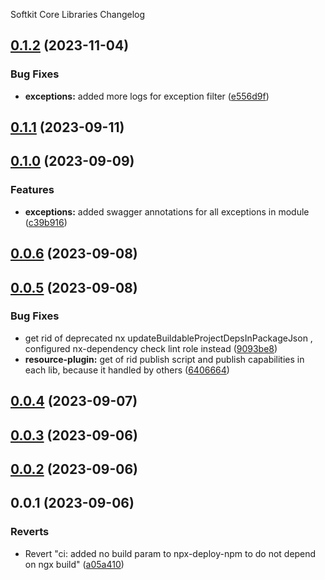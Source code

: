 Softkit Core Libraries Changelog
## [0.1.2](https://github.com/saas-buildkit/saas-buildkit-core/compare/exceptions-0.1.1...exceptions-0.1.2) (2023-11-04)


### Bug Fixes

* **exceptions:** added more logs for exception filter ([e556d9f](https://github.com/saas-buildkit/saas-buildkit-core/commit/e556d9fe3a49a581b8d6350f9126fbdd70d5a6c6))

## [0.1.1](https://github.com/saas-buildkit/saas-buildkit-core/compare/exceptions-0.1.0...exceptions-0.1.1) (2023-09-11)

## [0.1.0](https://github.com/saas-buildkit/saas-buildkit-core/compare/exceptions-0.0.6...exceptions-0.1.0) (2023-09-09)


### Features

* **exceptions:** added swagger annotations for all exceptions in module ([c39b916](https://github.com/saas-buildkit/saas-buildkit-core/commit/c39b9160b7606d4c66dcb53fbb2b00beaa472959))

## [0.0.6](https://github.com/saas-buildkit/saas-buildkit-core/compare/exceptions-0.0.5...exceptions-0.0.6) (2023-09-08)

## [0.0.5](https://github.com/saas-buildkit/saas-buildkit-core/compare/exceptions-0.0.4...exceptions-0.0.5) (2023-09-08)


### Bug Fixes

* get rid of deprecated nx updateBuildableProjectDepsInPackageJson , configured nx-dependency check lint role instead ([9093be8](https://github.com/saas-buildkit/saas-buildkit-core/commit/9093be892fd5f71629a6c22388e12432dacefdec))
* **resource-plugin:** get of rid publish script and publish capabilities in each lib, because it handled by others ([6406664](https://github.com/saas-buildkit/saas-buildkit-core/commit/64066640d13cfc6bf4e16055349265015d7bcd12))

## [0.0.4](https://github.com/saas-buildkit/saas-buildkit-core/compare/exceptions-0.0.3...exceptions-0.0.4) (2023-09-07)

## [0.0.3](https://github.com/saas-buildkit/saas-buildkit-core/compare/exceptions-0.0.2...exceptions-0.0.3) (2023-09-06)

## [0.0.2](https://github.com/saas-buildkit/saas-buildkit-core/compare/exceptions-0.0.1...exceptions-0.0.2) (2023-09-06)

## 0.0.1 (2023-09-06)


### Reverts

* Revert "ci: added no build param to npx-deploy-npm to do not depend on ngx build" ([a05a410](https://github.com/saas-buildkit/saas-buildkit-core/commit/a05a41073965039dd9656840a80144dcd6b4e180))
